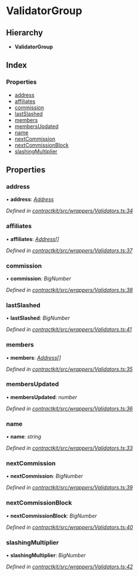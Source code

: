 # ValidatorGroup

## Hierarchy

* **ValidatorGroup**

## Index

### Properties

* [address](../interfaces/_wrappers_validators_.validatorgroup.md#address)
* [affiliates](../interfaces/_wrappers_validators_.validatorgroup.md#affiliates)
* [commission](../interfaces/_wrappers_validators_.validatorgroup.md#commission)
* [lastSlashed](../interfaces/_wrappers_validators_.validatorgroup.md#lastslashed)
* [members](../interfaces/_wrappers_validators_.validatorgroup.md#members)
* [membersUpdated](../interfaces/_wrappers_validators_.validatorgroup.md#membersupdated)
* [name](../interfaces/_wrappers_validators_.validatorgroup.md#name)
* [nextCommission](../interfaces/_wrappers_validators_.validatorgroup.md#nextcommission)
* [nextCommissionBlock](../interfaces/_wrappers_validators_.validatorgroup.md#nextcommissionblock)
* [slashingMultiplier](../interfaces/_wrappers_validators_.validatorgroup.md#slashingmultiplier)

## Properties

### address

• **address**: [_Address_](_base_.md#address)

_Defined in_ [_contractkit/src/wrappers/Validators.ts:34_](https://github.com/celo-org/celo-monorepo/blob/master/packages/contractkit/src/wrappers/Validators.ts#L34)

### affiliates

• **affiliates**: [_Address_](_base_.md#address)_\[\]_

_Defined in_ [_contractkit/src/wrappers/Validators.ts:37_](https://github.com/celo-org/celo-monorepo/blob/master/packages/contractkit/src/wrappers/Validators.ts#L37)

### commission

• **commission**: _BigNumber_

_Defined in_ [_contractkit/src/wrappers/Validators.ts:38_](https://github.com/celo-org/celo-monorepo/blob/master/packages/contractkit/src/wrappers/Validators.ts#L38)

### lastSlashed

• **lastSlashed**: _BigNumber_

_Defined in_ [_contractkit/src/wrappers/Validators.ts:41_](https://github.com/celo-org/celo-monorepo/blob/master/packages/contractkit/src/wrappers/Validators.ts#L41)

### members

• **members**: [_Address_](_base_.md#address)_\[\]_

_Defined in_ [_contractkit/src/wrappers/Validators.ts:35_](https://github.com/celo-org/celo-monorepo/blob/master/packages/contractkit/src/wrappers/Validators.ts#L35)

### membersUpdated

• **membersUpdated**: _number_

_Defined in_ [_contractkit/src/wrappers/Validators.ts:36_](https://github.com/celo-org/celo-monorepo/blob/master/packages/contractkit/src/wrappers/Validators.ts#L36)

### name

• **name**: _string_

_Defined in_ [_contractkit/src/wrappers/Validators.ts:33_](https://github.com/celo-org/celo-monorepo/blob/master/packages/contractkit/src/wrappers/Validators.ts#L33)

### nextCommission

• **nextCommission**: _BigNumber_

_Defined in_ [_contractkit/src/wrappers/Validators.ts:39_](https://github.com/celo-org/celo-monorepo/blob/master/packages/contractkit/src/wrappers/Validators.ts#L39)

### nextCommissionBlock

• **nextCommissionBlock**: _BigNumber_

_Defined in_ [_contractkit/src/wrappers/Validators.ts:40_](https://github.com/celo-org/celo-monorepo/blob/master/packages/contractkit/src/wrappers/Validators.ts#L40)

### slashingMultiplier

• **slashingMultiplier**: _BigNumber_

_Defined in_ [_contractkit/src/wrappers/Validators.ts:42_](https://github.com/celo-org/celo-monorepo/blob/master/packages/contractkit/src/wrappers/Validators.ts#L42)

